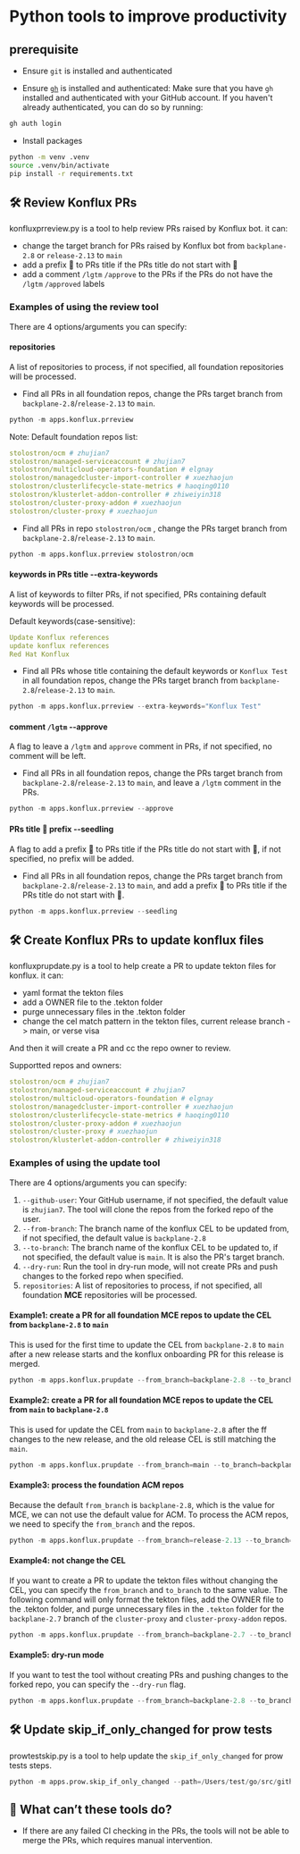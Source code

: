 # Python tools to improve productivity

## prerequisite

- Ensure `git` is installed and authenticated

- Ensure [`gh`](https://cli.github.com/) is installed and authenticated:
Make sure that you have `gh` installed and authenticated with your GitHub account. If you haven't already authenticated, you can do so by running:

```sh
gh auth login
```

- Install packages

```sh
python -m venv .venv
source .venv/bin/activate
pip install -r requirements.txt
```

## 🛠️ Review Konflux PRs

konfluxprreview.py is a tool to help review PRs raised by Konflux bot. it can:

- change the target branch for PRs raised by Konflux bot from `backplane-2.8` or `release-2.13` to `main`
- add a prefix 🌱 to PRs title if the PRs title do not start with 🌱
- add a comment `/lgtm` `/approve` to the PRs if the PRs do not have the `/lgtm` `/approved` labels

### Examples of using the review tool

There are 4 options/arguments you can specify:

#### repositories

A list of repositories to process, if not specified, all foundation repositories will be processed.

- Find all PRs in all foundation repos, change the PRs target branch from `backplane-2.8`/`release-2.13` to `main`.

```python
python -m apps.konflux.prreview
```

Note: Default foundation repos list:

```yaml
stolostron/ocm # zhujian7
stolostron/managed-serviceaccount # zhujian7
stolostron/multicloud-operators-foundation # elgnay
stolostron/managedcluster-import-controller # xuezhaojun
stolostron/clusterlifecycle-state-metrics # haoqing0110
stolostron/klusterlet-addon-controller # zhiweiyin318
stolostron/cluster-proxy-addon # xuezhaojun
stolostron/cluster-proxy # xuezhaojun
```

- Find all PRs in repo `stolostron/ocm` , change the PRs target branch from `backplane-2.8`/`release-2.13` to `main`.

```python
python -m apps.konflux.prreview stolostron/ocm
```

#### keywords in PRs title --extra-keywords

A list of keywords to filter PRs, if not specified, PRs containing default keywords will be processed.

Default keywords(case-sensitive):

```yaml
Update Konflux references
update konflux references
Red Hat Konflux
```

- Find all PRs whose title containing the default keywords or `Konflux Test` in all foundation repos, change the PRs target branch from `backplane-2.8`/`release-2.13` to `main`.

```python
python -m apps.konflux.prreview --extra-keywords="Konflux Test"
```

#### comment `/lgtm` --approve

A flag to leave a `/lgtm` and `approve` comment in PRs, if not specified, no comment will be left.

- Find all PRs in all foundation repos, change the PRs target branch from `backplane-2.8`/`release-2.13` to `main`, and leave a `/lgtm` comment in the PRs.

```python
python -m apps.konflux.prreview --approve
```

#### PRs title 🌱 prefix --seedling

A flag to add a prefix 🌱 to PRs title if the PRs title do not start with 🌱, if not specified, no prefix will be added.

- Find all PRs in all foundation repos, change the PRs target branch from `backplane-2.8`/`release-2.13` to `main`, and add a prefix 🌱 to PRs title if the PRs title do not start with 🌱.

```python
python -m apps.konflux.prreview --seedling
```

## 🛠️ Create Konflux PRs to update konflux files

konfluxprupdate.py is a tool to help create a PR to update tekton files for konflux. it can:

- yaml format the tekton files
- add a OWNER file to the .tekton folder
- purge unnecessary files in the .tekton folder
- change the cel match pattern in the tekton files, current release branch -> main, or verse visa

And then it will create a PR and cc the repo owner to review.

Supportted repos and owners:

```yaml
stolostron/ocm # zhujian7
stolostron/managed-serviceaccount # zhujian7
stolostron/multicloud-operators-foundation # elgnay
stolostron/managedcluster-import-controller # xuezhaojun
stolostron/clusterlifecycle-state-metrics # haoqing0110
stolostron/cluster-proxy-addon # xuezhaojun
stolostron/cluster-proxy # xuezhaojun
stolostron/klusterlet-addon-controller # zhiweiyin318
```

### Examples of using the update tool

There are 4 options/arguments you can specify:

1. `--github-user`: Your GitHub username, if not specified, the default value is `zhujian7`. The tool will clone the repos from the forked repo of the user.
2. `--from-branch`: The branch name of the konflux CEL to be updated from, if not specified, the default value is `backplane-2.8`
3. `--to-branch`: The branch name of the konflux CEL to be updated to, if not specified, the default value is `main`. It is also the PR's target branch.
4. `--dry-run`: Run the tool in dry-run mode, will not create PRs and push changes to the forked repo when specified.
5. `repositories`: A list of repositories to process, if not specified, all foundation **MCE** repositories will be processed.

#### Example1: create a PR for all foundation MCE repos to update the CEL from `backplane-2.8` to `main`

This is used for the first time to update the CEL from `backplane-2.8` to `main` after a new release starts and the konflux onboarding PR for this release is merged.

```python
python -m apps.konflux.prupdate --from_branch=backplane-2.8 --to_branch=main
```

#### Example2: create a PR for all foundation MCE repos to update the CEL from `main` to `backplane-2.8`

This is used for update the CEL from `main` to `backplane-2.8` after the ff changes to the new release, and the old release CEL is still matching the `main`.

```python
python -m apps.konflux.prupdate --from_branch=main --to_branch=backplane-2.8
```

#### Example3: process the foundation ACM repos

Because the default `from_branch` is `backplane-2.8`, which is the value for MCE, we can not use the default value for ACM.
To process the ACM repos, we need to specify the `from_branch` and the repos.

```python
python -m apps.konflux.prupdate --from_branch=release-2.13 --to_branch=main stolostron/klusterlet-addon-controller
```

#### Example4: not change the CEL

If you want to create a PR to update the tekton files without changing the CEL, you can specify the `from_branch` and `to_branch` to the same value.
The following command will only format the tekton files, add the OWNER file to the .tekton folder, and purge unnecessary files in the `.tekton` folder for the `backplane-2.7` branch of the `cluster-proxy` and `cluster-proxy-addon` repos.

```python
python -m apps.konflux.prupdate --from_branch=backplane-2.7 --to_branch=backplane-2.7 stolostron/cluster-proxy stolostron/cluster-proxy-addon
```

#### Example5: dry-run mode

If you want to test the tool without creating PRs and pushing changes to the forked repo, you can specify the `--dry-run` flag.

```python
python -m apps.konflux.prupdate --from_branch=backplane-2.8 --to_branch=main --dry-run stolostron/ocm
```

## 🛠️ Update skip_if_only_changed for prow tests

prowtestskip.py is a tool to help update the `skip_if_only_changed` for prow tests steps.

```python
python -m apps.prow.skip_if_only_changed --path=/Users/test/go/src/github.com/openshift/release cluster-proxy-addon cluster-proxy
```

## 📝 What can’t these tools do?

- If there are any failed CI checking in the PRs, the tools will not be able to merge the PRs, which requires manual intervention.
